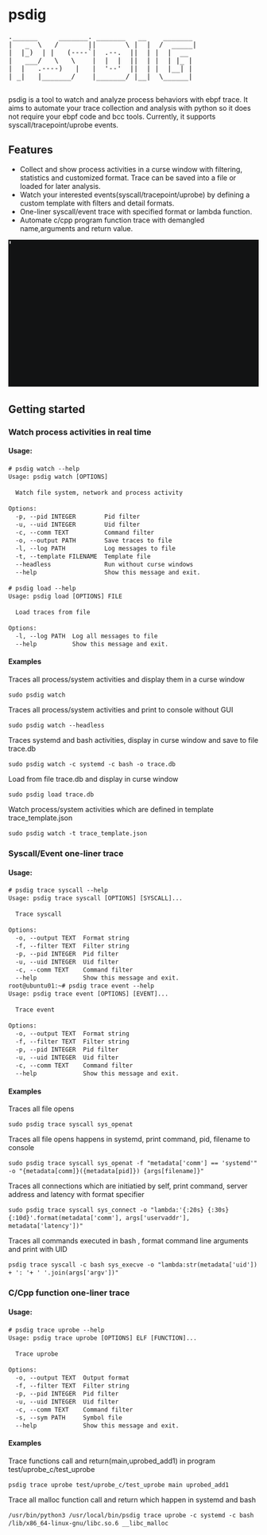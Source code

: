 # psdig
<pre>
.______     _______. _______   __    _______ 
|   _  \   /       ||       \ |  |  /  _____|
|  |_)  | |   (----`|  .--.  ||  | |  |  __  
|   ___/   \   \    |  |  |  ||  | |  | |_ | 
|  |   .----)   |   |  '--'  ||  | |  |__| | 
| _|   |_______/    |_______/ |__|  \______| 
                                             
</pre>
psdig is a tool to watch and analyze process behaviors with ebpf trace. It aims to automate your trace collection and analysis with python so it does not require your ebpf code and bcc tools. Currently, it supports syscall/tracepoint/uprobe events.

## Features
* Collect and show process activities in a curse window with filtering, statistics and customized format. Trace can be saved into a file or loaded for later analysis.
* Watch your interested events(syscall/tracepoint/uprobe) by defining a custom template with filters and detail formats.
* One-liner syscall/event trace with specified format or lambda function.
* Automate c/cpp program function trace with demangled name,arguments and return value.

![demo](images/demo.gif)

## Getting started

### Watch process activities in real time
#### Usage:
```
# psdig watch --help
Usage: psdig watch [OPTIONS]

  Watch file system, network and process activity

Options:
  -p, --pid INTEGER        Pid filter
  -u, --uid INTEGER        Uid filter
  -c, --comm TEXT          Command filter
  -o, --output PATH        Save traces to file
  -l, --log PATH           Log messages to file
  -t, --template FILENAME  Template file
  --headless               Run without curse windows
  --help                   Show this message and exit.

# psdig load --help
Usage: psdig load [OPTIONS] FILE

  Load traces from file

Options:
  -l, --log PATH  Log all messages to file
  --help          Show this message and exit.
```

#### Examples
Traces all process/system activities and display them in a curse window
```
sudo psdig watch
```

Traces all process/system activities and print to console without GUI
```
sudo psdig watch --headless
```

Traces systemd and bash activities, display in curse window and save to file trace.db
```
sudo psdig watch -c systemd -c bash -o trace.db
```

Load from file trace.db and display in curse window
```
sudo psdig load trace.db
```

Watch process/system activities which are defined in template trace_template.json
```
sudo psdig watch -t trace_template.json
```

### Syscall/Event one-liner trace
#### Usage:
```
# psdig trace syscall --help
Usage: psdig trace syscall [OPTIONS] [SYSCALL]...

  Trace syscall

Options:
  -o, --output TEXT  Format string
  -f, --filter TEXT  Filter string
  -p, --pid INTEGER  Pid filter
  -u, --uid INTEGER  Uid filter
  -c, --comm TEXT    Command filter
  --help             Show this message and exit.
root@ubuntu01:~# psdig trace event --help
Usage: psdig trace event [OPTIONS] [EVENT]...

  Trace event

Options:
  -o, --output TEXT  Format string
  -f, --filter TEXT  Filter string
  -p, --pid INTEGER  Pid filter
  -u, --uid INTEGER  Uid filter
  -c, --comm TEXT    Command filter
  --help             Show this message and exit.
```
#### Examples
Traces all file opens 
```
sudo psdig trace syscall sys_openat
```

Traces all file opens happens in systemd, print command, pid, filename to console
```
sudo psdig trace syscall sys_openat -f "metadata['comm'] == 'systemd'" -o "{metadata[comm]}({metadata[pid]}) {args[filename]}"
```

Traces all connections which are initiatied by self, print command, server address and latency with format specifier
```
sudo psdig trace syscall sys_connect -o "lambda:'{:20s} {:30s} {:10d}'.format(metadata['comm'], args['uservaddr'], metadata['latency'])"
```

Traces all commands executed in bash , format command line arguments and print with UID
```
psdig trace syscall -c bash sys_execve -o "lambda:str(metadata['uid']) + ': '+ ' '.join(args['argv'])"
```

### C/Cpp function one-liner trace
#### Usage:
```
# psdig trace uprobe --help
Usage: psdig trace uprobe [OPTIONS] ELF [FUNCTION]...

  Trace uprobe

Options:
  -o, --output TEXT  Output format
  -f, --filter TEXT  Filter string
  -p, --pid INTEGER  Pid filter
  -u, --uid INTEGER  Uid filter
  -c, --comm TEXT    Command filter
  -s, --sym PATH     Symbol file
  --help             Show this message and exit.
```

#### Examples
Trace functions call and return(main,uprobed_add1) in program test/uprobe_c/test_uprobe
```
psdig trace uprobe test/uprobe_c/test_uprobe main uprobed_add1
```
Trace all malloc function call and return which happen in systemd and bash
```
/usr/bin/python3 /usr/local/bin/psdig trace uprobe -c systemd -c bash /lib/x86_64-linux-gnu/libc.so.6 __libc_malloc
```

